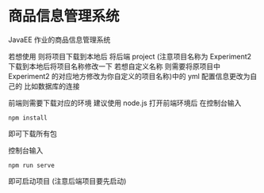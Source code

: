 # 商品信息管理系统

JavaEE 作业的商品信息管理系统 

若想使用 则将项目下载到本地后 将后端 project (注意项目名称为 Experiment2 下载到本地后将项目名称修改一下 若想自定义名称 则需要将原项目中 Experiment2 的对应地方修改为你自定义的项目名称)中的 yml 配置信息更改为自己的 比如数据库的连接 

前端则需要下载对应的环境 建议使用 node.js 打开前端环境后 在控制台输入 

```
npm install
```

即可下载所有包

控制台输入

```
npm run serve
```

即可启动项目 (注意后端项目要先启动)

